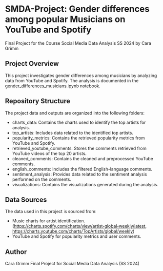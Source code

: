 # SMDA-Project: Gender differences among popular Musicians on YouTube and Spotify
Final Project for the Course Social Media Data Analysis SS 2024 by Cara Grimm

## Project Overview
This project investigates gender differences among musicians by analyzing data from YouTube and Spotify. The analysis is documented in the gender_differences_musicians.ipynb notebook.


## Repository Structure
The project data and outputs are organized into the following folders:
- charts_data: Contains the charts used to identify the top artists for analysis.
- top_artists: Includes data related to the identified top artists.
- popularity_metrics: Contains the retrieved popularity metrics from YouTube and Spotify.
- retrieved_youtube_comments: Stores the comments retrieved from YouTube videos of the top 20 artists.
- cleaned_comments: Contains the cleaned and preprocessed YouTube comments.
- english_comments: Includes the filtered English-language comments.
- sentiment_analysis: Provides data related to the sentiment analysis performed on the comments.
- visualizations: Contains the visualizations generated during the analysis.


## Data Sources
The data used in this project is sourced from:
- Music charts for artist identification. (https://charts.spotify.com/charts/view/artist-global-weekly/latest, https://charts.youtube.com/charts/TopArtists/global/weekly)
- YouTube and Spotify for popularity metrics and user comments.


## Author
Cara Grimm
Final Project for Social Media Data Analysis (SS 2024)
